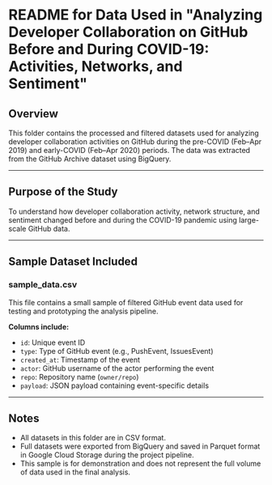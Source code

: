 # README for Data Used in "Analyzing Developer Collaboration on GitHub Before and During COVID-19: Activities, Networks, and Sentiment"

## Overview 
This folder contains the processed and filtered datasets used for analyzing developer collaboration activities on GitHub during the pre-COVID (Feb–Apr 2019) and early-COVID (Feb–Apr 2020) periods. The data was extracted from the GitHub Archive dataset using BigQuery.

***

## Purpose of the Study 
To understand how developer collaboration activity, network structure, and sentiment changed before and during the COVID-19 pandemic using large-scale GitHub data.

***

## Sample Dataset Included
### sample_data.csv
This file contains a small sample of filtered GitHub event data used for testing and prototyping the analysis pipeline.

**Columns include:**
- `id`: Unique event ID
- `type`: Type of GitHub event (e.g., PushEvent, IssuesEvent)
- `created_at`: Timestamp of the event
- `actor`: GitHub username of the actor performing the event
- `repo`: Repository name (`owner/repo`)
- `payload`: JSON payload containing event-specific details

***

## Notes
- All datasets in this folder are in CSV format.
- Full datasets were exported from BigQuery and saved in Parquet format in Google Cloud Storage during the project pipeline.
- This sample is for demonstration and does not represent the full volume of data used in the final analysis.